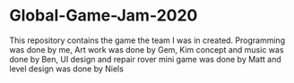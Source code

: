 # Global-Game-Jam-2020
This repository contains the game the team I was in created. Programming was done by me, Art work was done by Gem, Kim concept and music was done by Ben, UI design and repair rover mini game was done by Matt and level design was done by Niels
